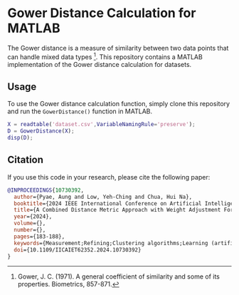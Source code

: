 # Gower Distance Calculation for MATLAB
The Gower distance is a measure of similarity between two data points that can handle mixed data types [^1]. This repository contains a MATLAB implementation of the Gower distance calculation for datasets.
[^1]: Gower, J. C. (1971). A general coefficient of similarity and some of its properties. Biometrics, 857-871.

## Usage
To use the Gower distance calculation function, simply clone this repository and run the `GowerDistance()` function in MATLAB.
```m
X = readtable('dataset.csv',VariableNamingRule='preserve');
D = GowerDistance(X);
disp(D);
```

## Citation
If you use this code in your research, please cite the following paper:

```bibtex
@INPROCEEDINGS{10730392,
  author={Pyae, Aung and Low, Yeh-Ching and Chua, Hui Na},
  booktitle={2024 IEEE International Conference on Artificial Intelligence in Engineering and Technology (IICAIET)}, 
  title={A Combined Distance Metric Approach with Weight Adjustment For Improving Mixed Data Clustering Quality}, 
  year={2024},
  volume={},
  number={},
  pages={183-188},
  keywords={Measurement;Refining;Clustering algorithms;Learning (artificial intelligence);Complexity theory;Optimization;Distance Metrics;Mixed Data;Hierarchical Clustering;Unsupervised Learning},
  doi={10.1109/IICAIET62352.2024.10730392}
}
